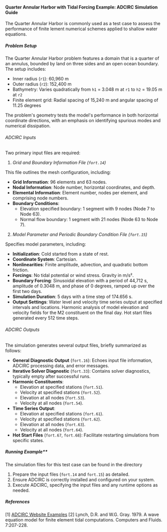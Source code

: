 #### Quarter Annular Harbor with Tidal Forcing Example: ADCIRC Simulation Guide

The Quarter Annular Harbor is commonly used as a test case to assess the performance of finite lement numerical schemes applied to shallow water equations.

##### Problem Setup

The Quarter Annular Harbor problem features a domain that is a quarter of an annulus, bounded by land on three sides and an open ocean boundary. The setup includes:

- Inner radius (`r1`): 60,960 m
- Outer radius (`r2`): 152,400 m
- Bathymetry: Varies quadratically from `h1` = 3.048 m at `r1` to `h2` = 19.05 m at `r2`
- Finite element grid: Radial spacing of 15,240 m and angular spacing of 11.25 degrees

The problem's geometry tests the model's performance in both horizontal coordinate directions, with an emphasis on identifying spurious modes and numerical dissipation.

###### ADCIRC Inputs

Two primary input files are required:

1. *Grid and Boundary Information File (`fort.14`)*

This file outlines the mesh configuration, including:

- **Grid Information**: 96 elements and 63 nodes.
- **Nodal Information**: Node number, horizontal coordinates, and depth.
- **Elemental Information**: Element number, nodes per element, and comprising node numbers.
- **Boundary Conditions**:
  - Elevation specified boundary: 1 segment with 9 nodes (Node 7 to Node 63).
  - Normal flow boundary: 1 segment with 21 nodes (Node 63 to Node 7).

2. *Model Parameter and Periodic Boundary Condition File (`fort.15`)*

Specifies model parameters, including:

- **Initialization**: Cold started from a state of rest.
- **Coordinate System**: Cartesian.
- **Nonlinearities**: Finite amplitude, advection, and quadratic bottom friction.
- **Forcings**: No tidal potential or wind stress. Gravity in m/s².
- **Boundary Forcing**: Sinusoidal elevation with a period of 44,712 s, amplitude of 0.3048 m, and phase of 0 degrees, ramped up over the first two days.
- **Simulation Duration**: 5 days with a time step of 174.656 s.
- **Output Settings**: Water level and velocity time series output at specified intervals and locations. Harmonic analysis of model elevation and velocity fields for the M2 constituent on the final day. Hot start files generated every 512 time steps.

###### ADCIRC Outputs

The simulation generates several output files, briefly summarized as follows:

- **General Diagnostic Output** (`fort.16`): Echoes input file information, ADCIRC processing data, and error messages.
- **Iterative Solver Diagnostic** (`fort.33`): Contains solver diagnostics, typically empty after successful runs.
- **Harmonic Constituents**:
    - Elevation at specified stations (`fort.51`).
    - Velocity at specified stations (`fort.52`).
    - Elevation at all nodes (`fort.53`).
    - Velocity at all nodes (`fort.54`).
- **Time Series Output**:
    - Elevation at specified stations (`fort.61`).
    - Velocity at specified stations (`fort.62`).
    - Elevation at all nodes (`fort.63`).
    - Velocity at all nodes (`fort.64`).
- **Hot Start Files** (`fort.67`, `fort.68`): Facilitate restarting simulations from specific states.

##### Running Example**

The simulation files for this test case can be found in the directory 

1. Prepare the input files (`fort.14` and `fort.15`) as detailed.
2. Ensure ADCIRC is correctly installed and configured on your system.
3. Execute ADCIRC, specifying the input files and any runtime options as needed.

##### References

  [1] [ADCIRC Website Examples](https://adcirc.org/home/documentation/example-problems/quarter-annular-harbor-with-tidal-forcing-example)
  [2] Lynch, D.R. and W.G. Gray. 1979. A wave equation model for finite element tidal computations. Computers and Fluids. 7:207-228.
